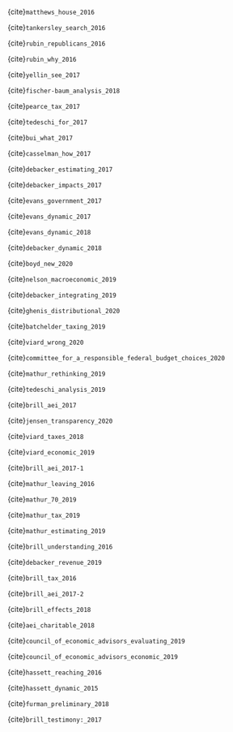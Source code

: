 {cite}`matthews_house_2016`

{cite}`tankersley_search_2016`

{cite}`rubin_republicans_2016`

{cite}`rubin_why_2016`

{cite}`yellin_see_2017`

{cite}`fischer-baum_analysis_2018`

{cite}`pearce_tax_2017`

{cite}`tedeschi_for_2017`

{cite}`bui_what_2017`

{cite}`casselman_how_2017`

{cite}`debacker_estimating_2017`

{cite}`debacker_impacts_2017`

{cite}`evans_government_2017`

{cite}`evans_dynamic_2017`

{cite}`evans_dynamic_2018`

{cite}`debacker_dynamic_2018`

{cite}`boyd_new_2020`

{cite}`nelson_macroeconomic_2019`

{cite}`debacker_integrating_2019`

{cite}`ghenis_distributional_2020`

{cite}`batchelder_taxing_2019`

{cite}`viard_wrong_2020`

{cite}`committee_for_a_responsible_federal_budget_choices_2020`

{cite}`mathur_rethinking_2019`

{cite}`tedeschi_analysis_2019`

{cite}`brill_aei_2017`

{cite}`jensen_transparency_2020`

{cite}`viard_taxes_2018`

{cite}`viard_economic_2019`

{cite}`brill_aei_2017-1`

{cite}`mathur_leaving_2016`

{cite}`mathur_70_2019`

{cite}`mathur_tax_2019`

{cite}`mathur_estimating_2019`

{cite}`brill_understanding_2016`

{cite}`debacker_revenue_2019`

{cite}`brill_tax_2016`

{cite}`brill_aei_2017-2`

{cite}`brill_effects_2018`

{cite}`aei_charitable_2018`

{cite}`council_of_economic_advisors_evaluating_2019`

{cite}`council_of_economic_advisors_economic_2019`

{cite}`hassett_reaching_2016`

{cite}`hassett_dynamic_2015`

{cite}`furman_preliminary_2018`

{cite}`brill_testimony:_2017`

